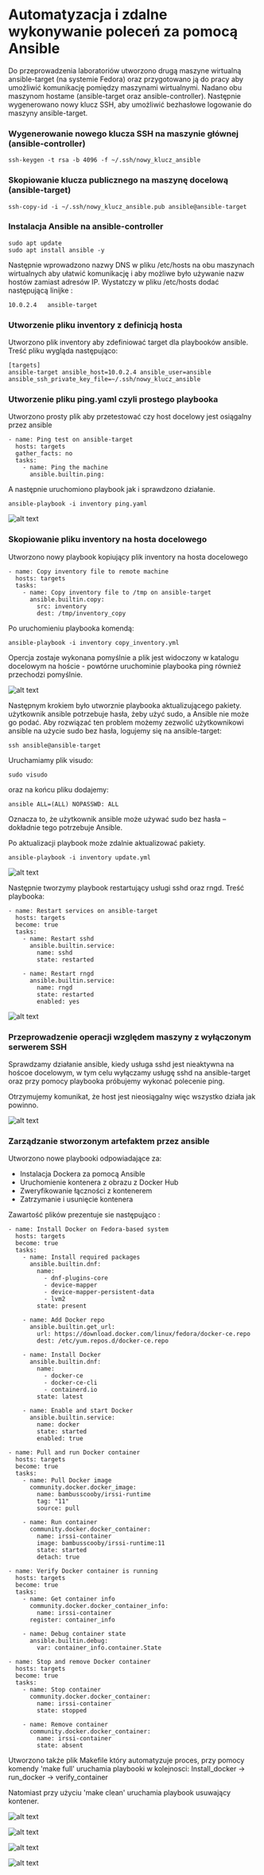 # Automatyzacja i zdalne wykonywanie poleceń za pomocą Ansible

Do przeprowadzenia laboratoriów utworzono drugą maszyne wirtualną ansible-target (na systemie Fedora) oraz przygotowano ją do pracy aby umożliwić komunikację pomiędzy maszynami wirtualnymi. Nadano obu maszynom hostame (ansible-target oraz ansible-controller). Następnie wygenerowano nowy klucz SSH, aby umożliwić bezhasłowe logowanie do maszyny ansible-target.

### Wygenerowanie nowego klucza SSH na maszynie głównej (ansible-controller)

```
ssh-keygen -t rsa -b 4096 -f ~/.ssh/nowy_klucz_ansible
```

### Skopiowanie klucza publicznego na maszynę docelową (ansible-target)

```
ssh-copy-id -i ~/.ssh/nowy_klucz_ansible.pub ansible@ansible-target
```

### Instalacja Ansible na ansible-controller

```
sudo apt update
sudo apt install ansible -y
```

Następnie wprowadzono nazwy DNS w pliku /etc/hosts na obu maszynach wirtualnych aby ułatwić komunikację i aby możliwe było używanie nazw hostów zamiast adresów IP. Wystatczy w pliku /etc/hosts dodać następującą linijke :

```
10.0.2.4   ansible-target
```

### Utworzenie pliku inventory z definicją hosta

Utworzono plik inventory aby zdefiniować target dla playbooków ansible.
Treść pliku wygląda następująco:

```
[targets]
ansible-target ansible_host=10.0.2.4 ansible_user=ansible ansible_ssh_private_key_file=~/.ssh/nowy_klucz_ansible
```
### Utworzenie pliku ping.yaml czyli prostego playbooka

Utworzono prosty plik aby przetestować czy host docelowy jest osiągalny przez ansible

```
- name: Ping test on ansible-target
  hosts: targets
  gather_facts: no
  tasks:
    - name: Ping the machine
      ansible.builtin.ping:
```
A następnie uruchomiono playbook jak i sprawdzono działanie.

```
ansible-playbook -i inventory ping.yaml
```

![alt text](screeny/ansible-ping.png)

### Skopiowanie pliku inventory na hosta docelowego 

Utworzono nowy playbook kopiujący plik inventory na hosta docelowego 

```
- name: Copy inventory file to remote machine
  hosts: targets
  tasks:
    - name: Copy inventory file to /tmp on ansible-target
      ansible.builtin.copy:
        src: inventory
        dest: /tmp/inventory_copy
```

Po uruchomieniu playbooka komendą:

```
ansible-playbook -i inventory copy_inventory.yml
```

Opercja zostaje wykonana pomyślnie a plik jest widoczony w katalogu docelowym na hoście - powtórne uruchominie playbooka ping również przechodzi pomyślnie.

![alt text](screeny/sc2.png)

Następnym krokiem było utworznie playbooka aktualizującego pakiety.  użytkownik ansible potrzebuje hasła, żeby użyć sudo, a Ansible nie może go podać. Aby rozwiązać ten problem możemy zezwolić użytkownikowi ansible na użycie sudo bez hasła, logujemy się na ansible-target: 

```
ssh ansible@ansible-target
```

Uruchamiamy plik visudo:

```
sudo visudo
```

oraz na końcu pliku dodajemy:

```
ansible ALL=(ALL) NOPASSWD: ALL
```

Oznacza to, że użytkownik ansible może używać sudo bez hasła – dokładnie tego potrzebuje Ansible.

Po aktualizacji playbook może zdalnie aktualizować pakiety.

```
ansible-playbook -i inventory update.yml
```

![alt text](screeny/sc3.png)

Następnie tworzymy playbook restartujący usługi sshd oraz rngd. Treść playbooka:

```
- name: Restart services on ansible-target
  hosts: targets
  become: true
  tasks:
    - name: Restart sshd
      ansible.builtin.service:
        name: sshd
        state: restarted

    - name: Restart rngd
      ansible.builtin.service:
        name: rngd
        state: restarted
        enabled: yes
```

![alt text](screeny/sc4.png)

### Przeprowadzenie operacji względem maszyny z wyłączonym serwerem SSH

Sprawdzamy działanie ansible, kiedy usługa sshd jest nieaktywna na hoścoe docelowym, w tym celu wyłączamy usługę sshd na ansible-target oraz przy pomocy playbooka próbujemy wykonać polecenie ping.

Otrzymujemy komunikat, że host jest nieosiągalny więc wszystko działa jak powinno.

![alt text](screeny/sc5.png)

### Zarządzanie stworzonym artefaktem przez ansible 

Utworzono nowe playbooki odpowiadające za:
 - Instalacja Dockera za pomocą Ansible
 - Uruchomienie kontenera z obrazu z Docker Hub
 - Zweryfikowanie łączności z kontenerem
 - Zatrzymanie i usunięcie kontenera

Zawartość plików prezentuje sie następująco :

```
- name: Install Docker on Fedora-based system
  hosts: targets
  become: true
  tasks:
    - name: Install required packages
      ansible.builtin.dnf:
        name:
          - dnf-plugins-core
          - device-mapper
          - device-mapper-persistent-data
          - lvm2
        state: present

    - name: Add Docker repo
      ansible.builtin.get_url:
        url: https://download.docker.com/linux/fedora/docker-ce.repo
        dest: /etc/yum.repos.d/docker-ce.repo

    - name: Install Docker
      ansible.builtin.dnf:
        name:
          - docker-ce
          - docker-ce-cli
          - containerd.io
        state: latest

    - name: Enable and start Docker
      ansible.builtin.service:
        name: docker
        state: started
        enabled: true

```

```
- name: Pull and run Docker container
  hosts: targets
  become: true
  tasks:
    - name: Pull Docker image
      community.docker.docker_image:
        name: bambusscooby/irssi-runtime
        tag: "11"
        source: pull

    - name: Run container
      community.docker.docker_container:
        name: irssi-container
        image: bambusscooby/irssi-runtime:11
        state: started
        detach: true

```
```
- name: Verify Docker container is running
  hosts: targets
  become: true
  tasks:
    - name: Get container info
      community.docker.docker_container_info:
        name: irssi-container
      register: container_info

    - name: Debug container state
      ansible.builtin.debug:
        var: container_info.container.State

```


```
- name: Stop and remove Docker container
  hosts: targets
  become: true
  tasks:
    - name: Stop container
      community.docker.docker_container:
        name: irssi-container
        state: stopped

    - name: Remove container
      community.docker.docker_container:
        name: irssi-container
        state: absent

```

Utworzono także plik Makefile który automatyzuje proces, przy pomocy komendy 'make full' uruchamia playbooki w kolejnosci:
Install_docker -> run_docker -> verify_container

Natomiast przy użyciu 'make clean' uruchamia playbook usuwający kontener.


![alt text](screeny/make1.png)

![alt text](screeny/make2.png)

![alt text](screeny/make3.png)

![alt text](screeny/make4.png)